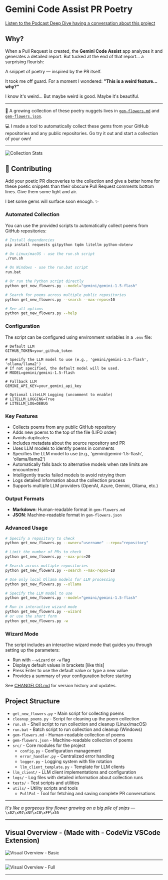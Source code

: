 # Gemini Code Assist PR Poetry

[Listen to the Podcast Deep Dive
having a conversation about this project](https://youtu.be/XEh26jsH-2g?si=yVaqn5TcBZhUaVzZ)

## Why?

When a Pull Request is created, the **Gemini Code Assist** app analyzes it and generates a detailed report.
But tucked at the end of that report… a surprising flourish:

A snippet of poetry — inspired by the PR itself.

It took me off guard. For a moment I wondered:
**"This is a weird feature… why?"**

I know it's weird...
But maybe weird is good.
Maybe it's beautiful.

---

📖 A growing collection of these poetry nuggets lives in [`gem-flowers.md`](./gem-flowers.md) and [`gem-flowers.json`](./gem-flowers.json).

💻 I made a tool to automatically collect these gems from your GitHub repositories and any public repositories. Go try it out and start a collection of your own!

---

![Collection Stats](/docs/stats.jpg)

## 🌱 Contributing

Add your poetic PR discoveries to the collection and give a better home for these poetic snippets than their obscure Pull Request comments bottom lines. Give them some light and air.

I bet some gems will surface soon enough. ✨

### Automated Collection

You can use the provided scripts to automatically collect poems from GitHub repositories:

```bash
# Install dependencies
pip install requests gitpython tqdm litellm python-dotenv

# On Linux/macOS - use the run.sh script
./run.sh

# On Windows - use the run.bat script
run.bat

# Or run the Python script directly
python get_new_flowers.py --model="gemini/gemini-1.5-flash"

# Search for poems across multiple public repositories
python get_new_flowers.py --search --max-repos=10

# See all options
python get_new_flowers.py --help
```

### Configuration

The script can be configured using environment variables in a `.env` file:

```env
# Default LLM
GITHUB_TOKEN=your_github_token

# Specify the LLM model to use (e.g., 'gemini/gemini-1.5-flash', 'ollama/llama2')
# If not specified, the default model will be used.
# MODEL=gemini/gemini-1.5-flash

# Fallback LLM
GEMINI_API_KEY=your_gemini_api_key

# Optional LiteLLM Logging (uncomment to enable)
# LITELLM_LOGGING=True
# LITELLM_LOG=DEBUG
```

### Key Features

- Collects poems from any public GitHub repository
- Adds new poems to the top of the file (LIFO order)
- Avoids duplicates
- Includes metadata about the source repository and PR
- Uses LLM models to identify poems in comments
- Specifies the LLM model to use (e.g., 'gemini/gemini-1.5-flash', 'ollama/llama2')
- Automatically falls back to alternative models when rate limits are encountered
- Intelligently tracks failed models to avoid retrying them
- Logs detailed information about the collection process
- Supports multiple LLM providers (OpenAI, Azure, Gemini, Ollama, etc.)

### Output Formats

- **Markdown**: Human-readable format in `gem-flowers.md`
- **JSON**: Machine-readable format in `gem-flowers.json`

### Advanced Usage

```bash
# Specify a repository to check
python get_new_flowers.py --owner="username" --repo="repository"

# Limit the number of PRs to check
python get_new_flowers.py --max-prs=20

# Search across multiple repositories
python get_new_flowers.py --search --max-repos=10

# Use only local Ollama models for LLM processing
python get_new_flowers.py --ollama

# Specify the LLM model to use
python get_new_flowers.py --model="gemini/gemini-1.5-flash"

# Run in interactive wizard mode
python get_new_flowers.py --wizard
# or use the short form
python get_new_flowers.py -w
```

### Wizard Mode

The script includes an interactive wizard mode that guides you through setting up the parameters:

- Run with `--wizard` or `-w` flag
- Displays default values in brackets [like this]
- Press Enter to use the default value or type a new value
- Provides a summary of your configuration before starting

See [CHANGELOG.md](./CHANGELOG.md) for version history and updates.

## Project Structure

- `get_new_flowers.py` - Main script for collecting poems
- `cleanup_poems.py` - Script for cleaning up the poem collection
- `run.sh` - Shell script to run collection and cleanup (Linux/macOS)
- `run.bat` - Batch script to run collection and cleanup (Windows)
- `gem-flowers.md` - Human-readable collection of poems
- `gem-flowers.json` - Machine-readable collection of poems
- `src/` - Core modules for the project
  - `config.py` - Configuration management
  - `error_handler.py` - Centralized error handling
  - `logger.py` - Logging system with file rotation
  - `llm_client_template.py` - Template for LLM clients
- `llm_client/` - LLM client implementations and configuration
- `logs/` - Log files with detailed information about collection runs
- `tests/` - Test scripts and utilities
- `utils/` - Utility scripts and tools
  - `PullPal` - Tool for fetching and saving complete PR conversations

---

 *It's like a gorgeous tiny flower growing on a big pile of snips*
 — `\x02\xM4\xNY\xC0\xFF\x55`

---

## Visual Overview - (Made with - CodeViz VSCode Extension)

![Visual Overview - Basic](docs/overview-basic.jpg)

---

![Visual Overview - Full](docs/overview-full.jpg)

---
